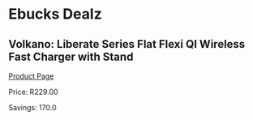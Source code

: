 
# Ebucks Dealz
## Volkano: Liberate Series Flat Flexi QI Wireless Fast Charger with Stand
[Product Page](https://www.ebucks.com/web/shop/productSelected.do?prodId=1129472704&catId=714948688)

Price: R229.00

Savings: 170.0


	